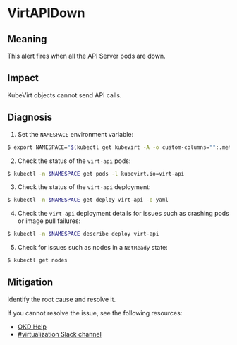 # VirtAPIDown
<!--apinnick Nov 2022-->

## Meaning

This alert fires when all the API Server pods are down.

## Impact

KubeVirt objects cannot send API calls.

## Diagnosis

1. Set the `NAMESPACE` environment variable:
  ```bash
  $ export NAMESPACE="$(kubectl get kubevirt -A -o custom-columns="":.metadata.namespace)"
  ```
2. Check the status of the `virt-api` pods:
  ```bash
  $ kubectl -n $NAMESPACE get pods -l kubevirt.io=virt-api
  ```
3. Check the status of the `virt-api` deployment:
  ```bash
  $ kubectl -n $NAMESPACE get deploy virt-api -o yaml
  ```
4. Check the `virt-api` deployment details for issues such as crashing pods or image pull failures:
  ```bash
  $ kubectl -n $NAMESPACE describe deploy virt-api
  ```
5. Check for issues such as nodes in a `NotReady` state:
  ```bash
  $ kubectl get nodes
  ```

## Mitigation

Identify the root cause and resolve it.

<!--DS: If you cannot resolve the issue, log in to the link:https://access.redhat.com[Customer Portal] and open a support case, attaching the artifacts gathered during the Diagnosis procedure.-->

<!--USstart-->
If you cannot resolve the issue, see the following resources:

- [OKD Help](https://www.okd.io/help/)
- [#virtualization Slack channel](https://kubernetes.slack.com/channels/virtualization)
<!--USend-->

